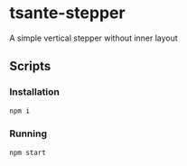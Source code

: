# tsante-stepper

A simple vertical stepper without inner layout

## Scripts

### Installation
```bash
npm i
```

### Running
```bash
npm start
```
